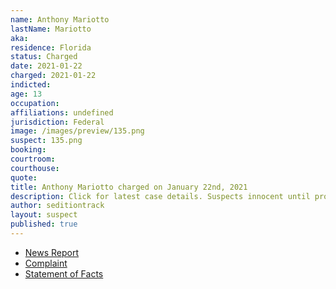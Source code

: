 ```yaml
---
name: Anthony Mariotto
lastName: Mariotto
aka:
residence: Florida
status: Charged
date: 2021-01-22
charged: 2021-01-22
indicted:
age: 13
occupation:
affiliations: undefined
jurisdiction: Federal
image: /images/preview/135.png
suspect: 135.png
booking:
courtroom:
courthouse:
quote:
title: Anthony Mariotto charged on January 22nd, 2021
description: Click for latest case details. Suspects innocent until proven guilty.
author: seditiontrack
layout: suspect
published: true
---
```

- [News Report](https://floridadailypost.com/fort-pierce-man-faces-capitol-riot-charges-posting-images/)
- [Complaint](https://www.justice.gov/opa/page/file/1359631/download)
- [Statement of Facts](https://www.justice.gov/opa/page/file/1359631/download)
